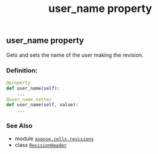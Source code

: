 ﻿---
title: user_name property
second_title: Aspose.Cells for Python via .NET API References
description: 
type: docs
weight: 40
url: /aspose.cells.revisions/revisionheader/user_name/
is_root: false
---

## user_name property


Gets and sets the name of the user making the revision.
### Definition:
```python
@property
def user_name(self):
    ...
@user_name.setter
def user_name(self, value):
    ...
```

### See Also
* module [`aspose.cells.revisions`](../../)
* class [`RevisionHeader`](/cells/python-net/aspose.cells.revisions/revisionheader)
